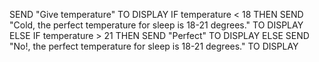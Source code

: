 SEND "Give temperature" TO DISPLAY
IF temperature < 18 THEN
  SEND "Cold, the perfect temperature for sleep is 18-21 degrees." TO DISPLAY 
ELSE IF temperature > 21 THEN
  SEND "Perfect" TO DISPLAY
  ELSE
    SEND "No!, the perfect temperature for sleep is 18-21 degrees." TO DISPLAY

